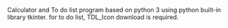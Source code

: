 Calculator and To do list program based on python 3 using python built-in library tkinter.
for to do list, TDL_Icon download is required.
